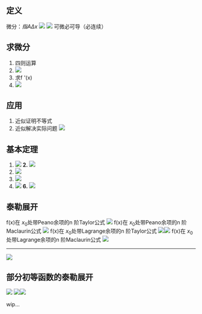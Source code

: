 ## 定义
微分：$指A\Delta x$
![](images/2022-11-02-22-41-25.png)
![](images/2022-11-02-22-42-04.png)
可微必可导（必连续）

## 求微分
1. 四则运算
2. ![](images/2022-11-02-22-45-42.png)
3. 求f '(x)
4. ![](images/2022-11-02-22-46-34.png)

## 应用
1. 近似证明不等式
2. 近似解决实际问题
![](images/2022-11-02-22-48-05.png)

## 基本定理
1. ![](images/2022-11-03-12-32-16.png)
**2.** ![](images/2022-11-03-12-33-33.png)
3. ![](images/2022-11-03-12-33-47.png)
4. ![](images/2022-11-03-12-33-56.png)
5. ![](images/2022-11-03-12-34-08.png)
**6.** ![](images/2022-11-03-12-34-32.png)

## 泰勒展开
 f(x)在 $x_{0}$处带Peano余项的n 阶Taylor公式
 ![](images/2022-11-03-16-11-36.png)
 f(x)在 $x_{0}$处带Peano余项的n 阶Maclaurin公式
 ![](images/2022-11-03-16-13-10.png)
 f(x)在 $x_{0}$处带Lagrange余项的n 阶Taylor公式
 ![](images/2022-11-03-16-14-00.png)![](images/2022-11-03-16-14-44.png)
 f(x)在 $x_{0}$处带Lagrange余项的n 阶Maclaurin公式
 ![](images/2022-11-03-16-15-14.png)

-----
 ![](images/2022-11-03-16-15-45.png)

 ## 部分初等函数的泰勒展开
 ![](images/2022-11-03-16-16-48.png)
 ![](images/2022-11-03-16-17-00.png)![](images/2022-11-03-16-17-09.png)
 
 wip...